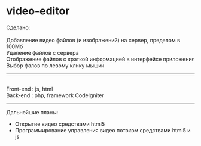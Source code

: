 video-editor
============
Сделано:
<br>
<br>Добавление видео файлов (и изображений) на сервер, пределом в 100Мб
<br>Удаление файлов с сервера
<br>Отображение файлов с краткой информацией в интерфейсе приложения 
<br>Выбор фалов по левому клику мышки
<hr>
<br>Front-end : js, html
<br>Back-end : php, framework CodeIgniter 
<hr>
Дальнейшие планы:
<ul> 
 <li> Открытие видео средствами html5</li>
 <li> Программирование управления видео потоком средствами html5 и js</li>
</ul>

